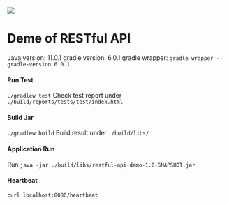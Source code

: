 ![](https://github.com/mali-tian/design-pattern-demo/workflows/Unit%20Test/badge.svg)

# Deme of RESTful API

Java version: 11.0.1
gradle version: 6.0.1
gradle wrapper: `gradle wrapper --gradle-version 6.0.1`


#### Run Test

`./gradlew test`
Check test report under `./build/reports/tests/test/index.html`


#### Build Jar

`./gradlew build`
Build result under `./build/libs/`

#### Application Run

Run `java -jar ./build/libs/restful-api-demo-1.0-SNAPSHOT.jar`

#### Heartbeat

`curl localhost:8080/heartbeat`
